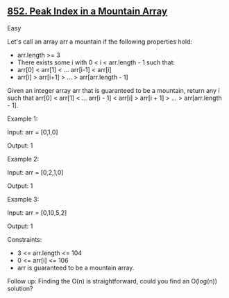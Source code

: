 ## [852. Peak Index in a Mountain Array](https://leetcode.com/problems/peak-index-in-a-mountain-array/)

Easy

Let's call an array arr a mountain if the following properties hold:

- arr.length >= 3
- There exists some i with 0 < i < arr.length - 1 such that:
- arr[0] < arr[1] < ... arr[i-1] < arr[i]
- arr[i] > arr[i+1] > ... > arr[arr.length - 1]

Given an integer array arr that is guaranteed to be a mountain, return any i such that arr[0] < arr[1] < ... arr[i - 1] < arr[i] > arr[i + 1] > ... > arr[arr.length - 1].
 

Example 1:

Input: arr = [0,1,0]

Output: 1

Example 2:

Input: arr = [0,2,1,0]

Output: 1

Example 3:

Input: arr = [0,10,5,2]

Output: 1
 

Constraints:

- 3 <= arr.length <= 104
- 0 <= arr[i] <= 106
- arr is guaranteed to be a mountain array.
 
Follow up: Finding the O(n) is straightforward, could you find an O(log(n)) solution?